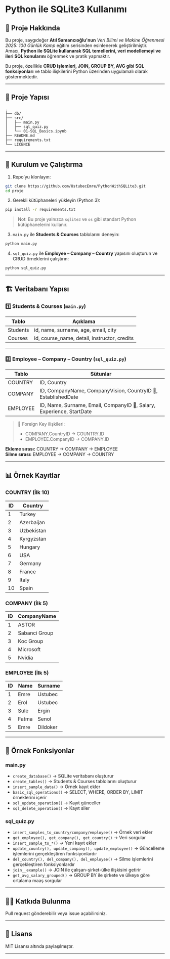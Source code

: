 # Python ile SQLite3 Kullanımı

## 📌 Proje Hakkında

Bu proje, saygıdeğer **Atıl Samancıoğlu'nun** _Veri Bilimi ve Makine Öğrenmesi 2025: 100 Günlük Kamp_ eğitim serisinden esinlenerek geliştirilmiştir.  
Amacı, **Python ile SQLite kullanarak SQL temellerini, veri modellemeyi ve ileri SQL konularını** öğrenmek ve pratik yapmaktır.

Bu proje, özellikle **CRUD işlemleri, JOIN, GROUP BY, AVG gibi SQL fonksiyonları** ve tablo ilişkilerini Python üzerinden uygulamalı olarak göstermektedir.

---

## 📂 Proje Yapısı

```
.
├── db/
├── src/
│   ├── main.py
│   ├── sql_quiz.py
│   └── 01-SQL_Basics.ipynb
├── README.md
├── requirements.txt
└── LICENCE

```

---

## 🚀 Kurulum ve Çalıştırma

1. Repo’yu klonlayın:

```bash
git clone https://github.com/UstubecEmre/PythonWithSQLite3.git
cd proje
```

2. Gerekli kütüphaneleri yükleyin (Python 3):

```bash
pip install -r requirements.txt
```

> Not: Bu proje yalnızca `sqlite3` ve `os` gibi standart Python kütüphanelerini kullanır.

3. `main.py` ile **Students & Courses** tablolarını deneyin:

```bash
python main.py
```

4. `sql_quiz.py` ile **Employee – Company – Country** yapısını oluşturun ve CRUD örneklerini çalıştırın:

```bash
python sql_quiz.py
```

---

## 🏗️ Veritabanı Yapısı

### 1️⃣ Students & Courses (`main.py`)

| Tablo    | Açıklama                                     |
| -------- | -------------------------------------------- |
| Students | id, name, surname, age, email, city          |
| Courses  | id, course_name, detail, instructor, credits |

---

### 2️⃣ Employee – Company – Country (`sql_quiz.py`)

| Tablo    | Sütunlar                                                              |
| -------- | --------------------------------------------------------------------- |
| COUNTRY  | ID, Country                                                           |
| COMPANY  | ID, CompanyName, CompanyVision, CountryID 🔑, EstablishedDate         |
| EMPLOYEE | ID, Name, Surname, Email, CompanyID 🔑, Salary, Experience, StartDate |

> 🔑 Foreign Key ilişkileri:
>
> - COMPANY.CountryID → COUNTRY.ID
> - EMPLOYEE.CompanyID → COMPANY.ID

**Ekleme sırası:** COUNTRY → COMPANY → EMPLOYEE  
**Silme sırası:** EMPLOYEE → COMPANY → COUNTRY

---

## 📊 Örnek Kayıtlar

### COUNTRY (İlk 10)

| ID  | Country    |
| --- | ---------- |
| 1   | Turkey     |
| 2   | Azerbaijan |
| 3   | Uzbekistan |
| 4   | Kyrgyzstan |
| 5   | Hungary    |
| 6   | USA        |
| 7   | Germany    |
| 8   | France     |
| 9   | Italy      |
| 10  | Spain      |

### COMPANY (İlk 5)

| ID  | CompanyName   |
| --- | ------------- |
| 1   | ASTOR         |
| 2   | Sabanci Group |
| 3   | Koc Group     |
| 4   | Microsoft     |
| 5   | Nvidia        |

### EMPLOYEE (İlk 5)

| ID  | Name  | Surname  |
| --- | ----- | -------- |
| 1   | Emre  | Ustubec  |
| 2   | Erol  | Ustubec  |
| 3   | Sule  | Ergin    |
| 4   | Fatma | Senol    |
| 5   | Emre  | Dildoker |

---

## 🔧 Örnek Fonksiyonlar

### main.py

- `create_database()` → SQLite veritabanı oluşturur
- `create_tables()` → Students & Courses tablolarını oluşturur
- `insert_sample_data()` → Örnek kayıt ekler
- `basic_sql_operations()` → SELECT, WHERE, ORDER BY, LIMIT örneklerini içerir
- `sql_update_operation()` → Kayıt günceller
- `sql_delete_operation()` → Kayıt siler

### sql_quiz.py

- `insert_samples_to_country/company/employee()` → Örnek veri ekler
- `get_employee(), get_company(), get_country()` → Veri sorgular
- `insert_sample_to_*()` → Yeni kayıt ekler
- `update_country(), update_company(), update_employee()` → Güncelleme işlemlerini gerçekleştiren fonksiyonlardır
- `del_country(), del_company(), del_employee()` → Silme işlemlerini gerçekleştiren fonksiyonlardır
- `join__example()` → JOIN ile çalışan-şirket-ülke ilişkisini getirir
- `get_avg_salary_grouped()` → GROUP BY ile şirkete ve ülkeye göre ortalama maaş sorgular

---

## 👨‍💻 Katkıda Bulunma

Pull request gönderebilir veya issue açabilirsiniz.

---

## 📄 Lisans

MIT Lisansı altında paylaşılmıştır.

---
